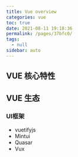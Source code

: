 ```yaml
---
title: Vue overview
categories: vue
toc: true
date: 2021-08-11 19:18:36
permalink: /pages/37bfc0/
tags: 
  - null
sidebar: auto
---
```



## VUE 核心特性

## VUE 生态


### UI框架

- vuetifyjs
- Mintui
- Quasar
- Vux
